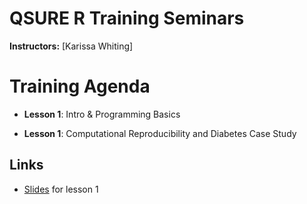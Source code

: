 # QSURE R Training Seminars

**Instructors:** [Karissa Whiting]

# Training Agenda

- **Lesson 1**: Intro & Programming Basics

- **Lesson 1**: Computational Reproducibility and Diabetes Case Study

## Links

- [Slides](http://www.karissawhiting.com/qsure-r-training-2025/) for lesson 1
